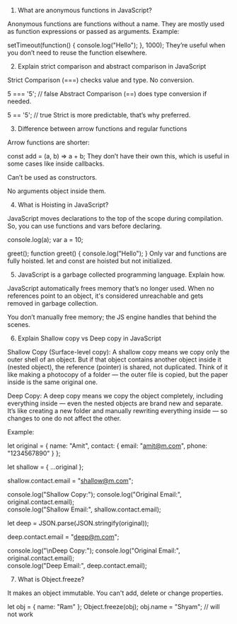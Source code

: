 1. What are anonymous functions in JavaScript?

Anonymous functions are functions without a name. They are mostly used as function expressions or passed as arguments. Example:

setTimeout(function() {
  console.log("Hello");
}, 1000);
They’re useful when you don’t need to reuse the function elsewhere.

2. Explain strict comparison and abstract comparison in JavaScript

Strict Comparison (===) checks value and type. No conversion.

5 === '5'; // false
Abstract Comparison (==) does type conversion if needed.

5 == '5'; // true
Strict is more predictable, that’s why preferred.

3. Difference between arrow functions and regular functions

Arrow functions are shorter:

const add = (a, b) => a + b;
They don’t have their own this, which is useful in some cases like inside callbacks.

Can’t be used as constructors.

No arguments object inside them.

4. What is Hoisting in JavaScript?

JavaScript moves declarations to the top of the scope during compilation. So, you can use functions and vars before declaring.

console.log(a); 
var a = 10;

greet(); 
function greet() {
  console.log("Hello");
}
Only var and functions are fully hoisted. let and const are hoisted but not initialized.

5. JavaScript is a garbage collected programming language. Explain how.

JavaScript automatically frees memory that’s no longer used. When no references point to an object, it's considered unreachable and gets removed in garbage collection.

You don’t manually free memory; the JS engine handles that behind the scenes.

6. Explain Shallow copy vs Deep copy in JavaScript

Shallow Copy (Surface-level copy):
A shallow copy means we copy only the outer shell of an object.
But if that object contains another object inside it (nested object), the reference (pointer) is shared, not duplicated.
Think of it like making a photocopy of a folder — the outer file is copied, but the paper inside is the same original one.

Deep Copy:
A deep copy means we copy the object completely, including everything inside — even the nested objects are brand new and separate.
It’s like creating a new folder and manually rewriting everything inside — so changes to one do not affect the other.

Example:

let original = {
  name: "Amit",
  contact: {
    email: "amit@m.com",
    phone: "1234567890"
  }
};

let shallow = { ...original };

shallow.contact.email = "shallow@m.com";

console.log("Shallow Copy:");
console.log("Original Email:", original.contact.email);  
console.log("Shallow Email:", shallow.contact.email);    

let deep = JSON.parse(JSON.stringify(original));

deep.contact.email = "deep@m.com";

console.log("\nDeep Copy:");
console.log("Original Email:", original.contact.email);  
console.log("Deep Email:", deep.contact.email); 

7. What is Object.freeze?

It makes an object immutable. You can't add, delete or change properties.

let obj = { name: "Ram" };
Object.freeze(obj);
obj.name = "Shyam"; // will not work
